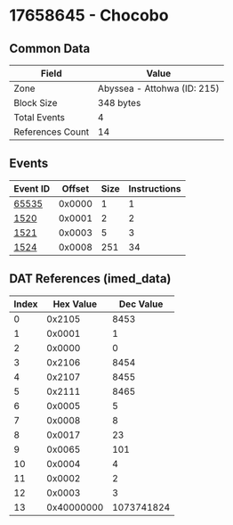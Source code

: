 # 17658645 - Chocobo

## Common Data

| Field            | Value                       |
|------------------|-----------------------------|
| Zone             | Abyssea - Attohwa (ID: 215) |
| Block Size       | 348 bytes                   |
| Total Events     | 4                           |
| References Count | 14                          |

## Events

| Event ID            | Offset   |   Size |   Instructions |
|---------------------|----------|--------|----------------|
| [65535](./65535.md) | 0x0000   |      1 |              1 |
| [1520](./1520.md)   | 0x0001   |      2 |              2 |
| [1521](./1521.md)   | 0x0003   |      5 |              3 |
| [1524](./1524.md)   | 0x0008   |    251 |             34 |

## DAT References (imed_data)

|   Index | Hex Value   |   Dec Value |
|---------|-------------|-------------|
|       0 | 0x2105      |        8453 |
|       1 | 0x0001      |           1 |
|       2 | 0x0000      |           0 |
|       3 | 0x2106      |        8454 |
|       4 | 0x2107      |        8455 |
|       5 | 0x2111      |        8465 |
|       6 | 0x0005      |           5 |
|       7 | 0x0008      |           8 |
|       8 | 0x0017      |          23 |
|       9 | 0x0065      |         101 |
|      10 | 0x0004      |           4 |
|      11 | 0x0002      |           2 |
|      12 | 0x0003      |           3 |
|      13 | 0x40000000  |  1073741824 |
